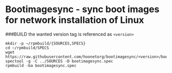# Bootimagesync - sync boot images for network installation of Linux

###BUILD
the wanted version tag is referenced as ```<version>```
```
mkdir -p ~/rpmbuild/{SOURCES,SPECS}
cd ~/rpmbuild/SPECS
wget https://raw.githubusercontent.com/hoonetorg/bootimagesync/<version>/bootimagesync.spec
spectool -g -C ../SOURCES -D bootimagesync.spec
rpmbuild -ba bootimagesync.spec
```
